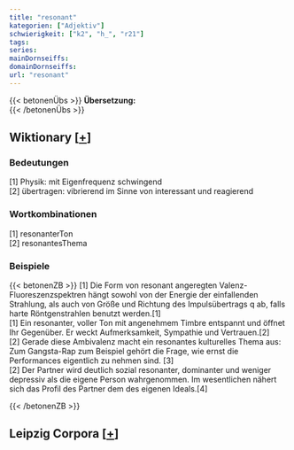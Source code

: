 ```yaml
---
title: "resonant"
kategorien: ["Adjektiv"]
schwierigkeit: ["k2", "h_", "r21"]
tags:
series:
mainDornseiffs:
domainDornseiffs:
url: "resonant"
---
```


{{< betonenÜbs >}}
**Übersetzung:**  
{{< /betonenÜbs >}}

## Wiktionary [[+](https://de.wiktionary.org/wiki/resonant)]

### Bedeutungen
[1] Physik: mit Eigenfrequenz schwingend  
[2] übertragen: vibrierend im Sinne von interessant und reagierend  

### Wortkombinationen
[1] resonanterTon  
[2] resonantesThema  

### Beispiele
{{< betonenZB >}}
[1] Die Form von resonant angeregten Valenz-Fluoreszenzspektren hängt sowohl von der Energie der einfallenden Strahlung, als auch von Größe und Richtung des Impulsübertrags q ab, falls harte Röntgenstrahlen benutzt werden.[1]  
[1] Ein resonanter, voller Ton mit angenehmem Timbre entspannt und öffnet Ihr Gegenüber. Er weckt Aufmerksamkeit, Sympathie und Vertrauen.[2]  
[2] Gerade diese Ambivalenz macht ein resonantes kulturelles Thema aus: Zum Gangsta-Rap zum Beispiel gehört die Frage, wie ernst die Performances eigentlich zu nehmen sind. [3]  
[2] Der Partner wird deutlich sozial resonanter, dominanter und weniger depressiv als die eigene Person wahrgenommen. Im wesentlichen nähert sich das Profil des Partner dem des eigenen Ideals.[4]  

{{< /betonenZB >}}

## Leipzig Corpora [[+](https://corpora.uni-leipzig.de/en/res?word=resonant&corpusId=deu_newscrawl-public_2018)]

